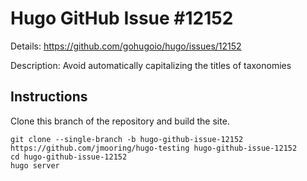 # Hugo GitHub Issue #12152

Details: <https://github.com/gohugoio/hugo/issues/12152>

Description: Avoid automatically capitalizing the titles of taxonomies

## Instructions

Clone this branch of the repository and build the site.

```text
git clone --single-branch -b hugo-github-issue-12152 https://github.com/jmooring/hugo-testing hugo-github-issue-12152
cd hugo-github-issue-12152
hugo server
```
